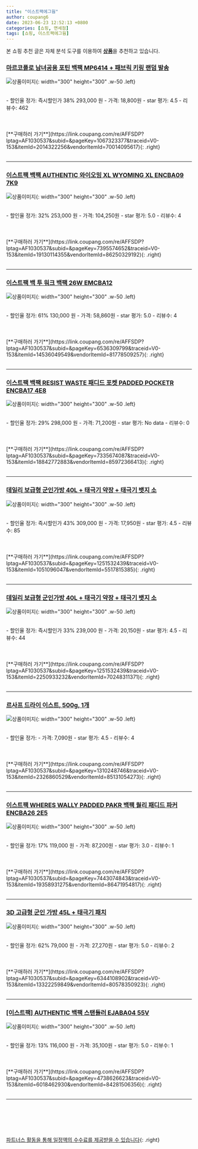 ```yaml
---
title: "이스트팩에그웜"
author: coupang6
date: 2023-06-23 12:52:13 +0800
categories: [쇼핑, 면세점]
tags: [쇼핑, 이스트팩에그웜]
---
```


본 쇼핑 추천 글은 자체 분석 도구를 이용하여 [**상품**](https://link.coupang.com/a/bao1ui)을 추천하고 있습니다.

### [마르코폴로 남녀공용 포틴 백팩 MP6414 + 패브릭 키링 랜덤 발송](https://link.coupang.com/re/AFFSDP?lptag=AF1030537&subid=&pageKey=1067323377&traceid=V0-153&itemId=2014322256&vendorItemId=70014095617)

![상품이미지](https://thumbnail7.coupangcdn.com/thumbnails/remote/230x230ex/image/retail/images/69985306104061-21b7180c-466f-4a8a-a892-e76cd6ea9093.jpg){: width="300" height="300" .w-50 .left}


<br>
- 할인율 정가: 즉시할인가 38%  293,000   원
- 가격: 18,800원
- star 평가: 4.5
- 리뷰수: 462
<br>
<br>
<br>
<br>
[**구매하러 가기**](https://link.coupang.com/re/AFFSDP?lptag=AF1030537&subid=&pageKey=1067323377&traceid=V0-153&itemId=2014322256&vendorItemId=70014095617){: .right}
<br>
<br>

---

### [이스트팩 백팩 AUTHENTIC 와이오밍 XL WYOMING XL ENCBA09 7K9](https://link.coupang.com/re/AFFSDP?lptag=AF1030537&subid=&pageKey=7395574652&traceid=V0-153&itemId=19130114355&vendorItemId=86250329192)

![상품이미지](https://thumbnail9.coupangcdn.com/thumbnails/remote/230x230ex/image/vendor_inventory/9868/89327c0a20f7b66ed102b26e6cd407d9ba0ccd75f03aaf2ffab67eb3f0d4.jpg){: width="300" height="300" .w-50 .left}


<br>
- 할인율 정가: 32%  253,000   원
- 가격: 104,250원
- star 평가: 5.0
- 리뷰수: 4
<br>
<br>
<br>
<br>
[**구매하러 가기**](https://link.coupang.com/re/AFFSDP?lptag=AF1030537&subid=&pageKey=7395574652&traceid=V0-153&itemId=19130114355&vendorItemId=86250329192){: .right}
<br>
<br>

---

### [이스트팩 백 투 워크 백팩 26W EMCBA12](https://link.coupang.com/re/AFFSDP?lptag=AF1030537&subid=&pageKey=6536309799&traceid=V0-153&itemId=14536049549&vendorItemId=81778509257)

![상품이미지](https://thumbnail8.coupangcdn.com/thumbnails/remote/230x230ex/image/retail/images/1162590017036914-48dfd9c5-2de3-40c8-8e8c-8ca14cba6d05.jpg){: width="300" height="300" .w-50 .left}


<br>
- 할인율 정가: 61%  130,000   원
- 가격: 58,860원
- star 평가: 5.0
- 리뷰수: 4
<br>
<br>
<br>
<br>
[**구매하러 가기**](https://link.coupang.com/re/AFFSDP?lptag=AF1030537&subid=&pageKey=6536309799&traceid=V0-153&itemId=14536049549&vendorItemId=81778509257){: .right}
<br>
<br>

---

### [이스트팩 백팩 RESIST WASTE 패디드 포켓 PADDED POCKETR ENCBA17 4E8](https://link.coupang.com/re/AFFSDP?lptag=AF1030537&subid=&pageKey=7335674087&traceid=V0-153&itemId=18842772883&vendorItemId=85972366413)

![상품이미지](https://thumbnail8.coupangcdn.com/thumbnails/remote/230x230ex/image/vendor_inventory/1bec/29aa40ffe1c4c54f64bb58b64f32ac44c44cab6cb29acbd840fedb24a64a.jpg){: width="300" height="300" .w-50 .left}


<br>
- 할인율 정가: 29%  298,000   원
- 가격: 71,200원
- star 평가: No data
- 리뷰수: 0
<br>
<br>
<br>
<br>
[**구매하러 가기**](https://link.coupang.com/re/AFFSDP?lptag=AF1030537&subid=&pageKey=7335674087&traceid=V0-153&itemId=18842772883&vendorItemId=85972366413){: .right}
<br>
<br>

---

### [데일리 보급형 군인가방 40L + 태극기 약장 + 태극기 뱃지 소](https://link.coupang.com/re/AFFSDP?lptag=AF1030537&subid=&pageKey=1251532439&traceid=V0-153&itemId=1051096047&vendorItemId=5517815385)

![상품이미지](https://thumbnail10.coupangcdn.com/thumbnails/remote/230x230ex/image/retail/images/2019/10/29/19/0/8c3af315-36da-4aec-a433-a991d55eabac.jpg){: width="300" height="300" .w-50 .left}


<br>
- 할인율 정가: 즉시할인가 43%  309,000   원
- 가격: 17,950원
- star 평가: 4.5
- 리뷰수: 85
<br>
<br>
<br>
<br>
[**구매하러 가기**](https://link.coupang.com/re/AFFSDP?lptag=AF1030537&subid=&pageKey=1251532439&traceid=V0-153&itemId=1051096047&vendorItemId=5517815385){: .right}
<br>
<br>

---

### [데일리 보급형 군인가방 40L + 태극기 약장 + 태극기 뱃지 소](https://link.coupang.com/re/AFFSDP?lptag=AF1030537&subid=&pageKey=1251532439&traceid=V0-153&itemId=2250933232&vendorItemId=70248311371)

![상품이미지](https://thumbnail10.coupangcdn.com/thumbnails/remote/230x230ex/image/retail/images/2020/02/11/11/4/ff71b374-51a9-4302-afa1-553c617691d1.jpg){: width="300" height="300" .w-50 .left}


<br>
- 할인율 정가: 즉시할인가 33%  239,000   원
- 가격: 20,150원
- star 평가: 4.5
- 리뷰수: 44
<br>
<br>
<br>
<br>
[**구매하러 가기**](https://link.coupang.com/re/AFFSDP?lptag=AF1030537&subid=&pageKey=1251532439&traceid=V0-153&itemId=2250933232&vendorItemId=70248311371){: .right}
<br>
<br>

---

### [르사프 드라이 이스트, 500g, 1개](https://link.coupang.com/re/AFFSDP?lptag=AF1030537&subid=&pageKey=1310248746&traceid=V0-153&itemId=2326860529&vendorItemId=85131054273)

![상품이미지](https://thumbnail6.coupangcdn.com/thumbnails/remote/230x230ex/image/vendor_inventory/70be/14d4700d778b87236ff04ef5845b4666b5d779eaccb4989b1e1bff2e00e5.PNG){: width="300" height="300" .w-50 .left}


<br>
- 할인율 정가: 
- 가격: 7,090원
- star 평가: 4.5
- 리뷰수: 4
<br>
<br>
<br>
<br>
[**구매하러 가기**](https://link.coupang.com/re/AFFSDP?lptag=AF1030537&subid=&pageKey=1310248746&traceid=V0-153&itemId=2326860529&vendorItemId=85131054273){: .right}
<br>
<br>

---

### [이스트팩 WHERES WALLY PADDED PAKR 백팩 월리 패디드 파커 ENCBA26 2E5](https://link.coupang.com/re/AFFSDP?lptag=AF1030537&subid=&pageKey=7443074843&traceid=V0-153&itemId=19358931275&vendorItemId=86471954817)

![상품이미지](https://thumbnail6.coupangcdn.com/thumbnails/remote/230x230ex/image/vendor_inventory/5d1d/30af6a686e362d345b1d3e7b762f4ed3e0ad20d1a75fd3d9c4a9efe5d2aa.jpg){: width="300" height="300" .w-50 .left}


<br>
- 할인율 정가: 17%  119,000   원
- 가격: 87,200원
- star 평가: 3.0
- 리뷰수: 1
<br>
<br>
<br>
<br>
[**구매하러 가기**](https://link.coupang.com/re/AFFSDP?lptag=AF1030537&subid=&pageKey=7443074843&traceid=V0-153&itemId=19358931275&vendorItemId=86471954817){: .right}
<br>
<br>

---

### [3D 고급형 군인 가방 45L + 태극기 패치](https://link.coupang.com/re/AFFSDP?lptag=AF1030537&subid=&pageKey=6344108902&traceid=V0-153&itemId=13322259849&vendorItemId=80578350923)

![상품이미지](https://thumbnail10.coupangcdn.com/thumbnails/remote/230x230ex/image/rs_quotation_api/gxsugiyu/38001b1f4544444db2f391c91c7b69aa.jpg){: width="300" height="300" .w-50 .left}


<br>
- 할인율 정가: 62%  79,000   원
- 가격: 27,270원
- star 평가: 5.0
- 리뷰수: 2
<br>
<br>
<br>
<br>
[**구매하러 가기**](https://link.coupang.com/re/AFFSDP?lptag=AF1030537&subid=&pageKey=6344108902&traceid=V0-153&itemId=13322259849&vendorItemId=80578350923){: .right}
<br>
<br>

---

### [[이스트팩] AUTHENTIC 백팩 스탠들러 EJABA04 55V](https://link.coupang.com/re/AFFSDP?lptag=AF1030537&subid=&pageKey=4738626623&traceid=V0-153&itemId=6018462930&vendorItemId=84281506356)

![상품이미지](https://thumbnail7.coupangcdn.com/thumbnails/remote/230x230ex/image/vendor_inventory/dc78/912b98d4e7a2bb41f2a0f68c34c3c3d4a87f8adab7684868fe4317ae150d.jpg){: width="300" height="300" .w-50 .left}


<br>
- 할인율 정가: 13%  116,000   원
- 가격: 35,100원
- star 평가: 5.0
- 리뷰수: 1
<br>
<br>
<br>
<br>
[**구매하러 가기**](https://link.coupang.com/re/AFFSDP?lptag=AF1030537&subid=&pageKey=4738626623&traceid=V0-153&itemId=6018462930&vendorItemId=84281506356){: .right}
<br>
<br>

---
<br><br><br><br><br> [파트너스 활동을 통해 일정액의 수수료를 제공받을 수 있습니다](https://link.coupang.com/a/bao1ui){: .right}